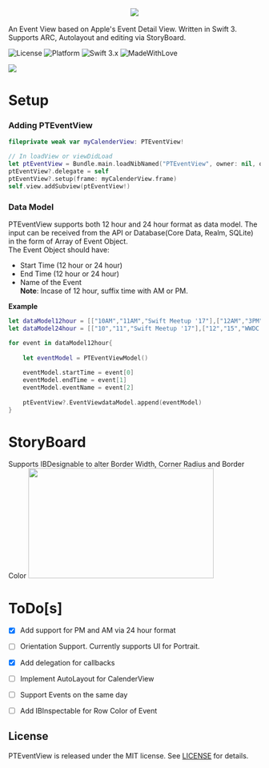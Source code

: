 
<center><img src="https://github.com/amantaneja/PTEventView/blob/master/PTEventView.png"></center><br>
An Event View based on Apple's Event Detail View. Written in Swift 3. Supports ARC, Autolayout and editing via StoryBoard.

![License](https://img.shields.io/badge/License-MIT-lightgrey.svg)
![Platform](https://img.shields.io/badge/Platforms-iOS-red.svg)
![Swift 3.x](https://img.shields.io/badge/Swift-3.x-blue.svg)
![MadeWithLove](https://img.shields.io/badge/Made%20with%20%E2%9D%A4-India-green.svg)

<img src="https://github.com/amantaneja/PTEventView/blob/master/PTEventView.gif" >

# Setup
### Adding PTEventView

```swift
fileprivate weak var myCalenderView: PTEventView!
```
```swift
// In loadView or viewDidLoad
let ptEventView = Bundle.main.loadNibNamed("PTEventView", owner: nil, options: nil)![0] as? PTEventView
ptEventView?.delegate = self
ptEventView?.setup(frame: myCalenderView.frame)
self.view.addSubview(ptEventView!)
```

### Data Model
PTEventView supports both 12 hour and 24 hour format as data model. The input can be received from the API or Database(Core Data, Realm, SQLite) in the form of Array of Event Object.<br>
The Event Object should have:
- Start Time (12 hour or 24 hour)
- End Time (12 hour or 24 hour)
- Name of the Event <br>
**Note**: Incase of 12 hour, suffix time with AM or PM.<br>

**Example** 
```swift
let dataModel12hour = [["10AM","11AM","Swift Meetup '17"],["12AM","3PM","WWDC KickOff"]]
let dataModel24hour = [["10","11","Swift Meetup '17"],["12","15","WWDC KickOff"]]
```
```swift
for event in dataModel12hour{
            
    let eventModel = PTEventViewModel()
    
    eventModel.startTime = event[0]
    eventModel.endTime = event[1]
    eventModel.eventName = event[2]
    
    ptEventView?.EventViewdataModel.append(eventModel)
}
```


# StoryBoard
Supports IBDesignable to alter Border Width, Corner Radius and Border Color
<img src="https://github.com/amantaneja/PTEventView/blob/master/IBDesignable.png" height="220" width="370">


# ToDo[s]
- [x] Add support for PM and AM via 24 hour format
- [ ] Orientation Support. Currently supports UI for Portrait.
- [x] Add delegation for callbacks
- [ ] Implement AutoLayout for CalenderView
- [ ] Support Events on the same day
- [ ] Add IBInspectable for Row Color of Event


## License

PTEventView is released under the MIT license. See [LICENSE](https://github.com/amantaneja/PTEventView/blob/master/LICENSE) for details.
